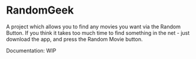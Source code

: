 # RandomGeek
A project which allows you to find any movies you want via the Random Button. If you think it takes too much time to find something in the net - just download the app, and press the Random Movie button.

Documentation: WIP
